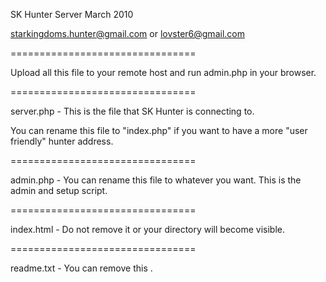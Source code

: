 SK Hunter Server March 2010

starkingdoms.hunter@gmail.com or lovster6@gmail.com


================================


Upload all this file to your remote host and run admin.php in your browser. 

================================



server.php - This is the file that SK Hunter is connecting to.

You can rename this file to "index.php" if you want to have a more "user friendly" hunter address.

================================




admin.php - You can rename this file to whatever you want.
This is the admin and setup script.



================================


index.html - Do not remove it or your directory will become visible.

================================




readme.txt - You can remove this .
